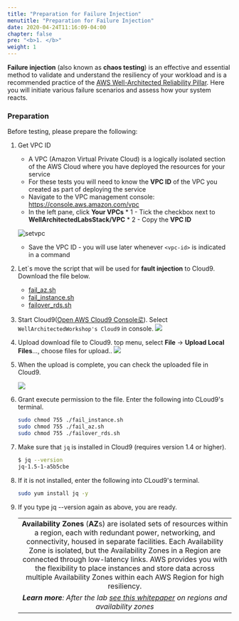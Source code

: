 ```yaml
---
title: "Preparation for Failure Injection"
menutitle: "Preparation for Failure Injection"
date: 2020-04-24T11:16:09-04:00
chapter: false
pre: "<b>1. </b>"
weight: 1
---
```


**Failure injection** (also known as **chaos testing**) is an effective and essential method to validate and understand the resiliency of your workload and is a recommended practice of the [AWS Well-Architected Reliability Pillar](https://aws.amazon.com/architecture/well-architected/). Here you will initiate various failure scenarios and assess how your system reacts.

### Preparation

Before testing, please prepare the following:

1. Get VPC ID
      * A VPC (Amazon Virtual Private Cloud) is a logically isolated section of the AWS Cloud where you have deployed the resources for your service
      * For these tests you will need to know the **VPC ID** of the VPC you created as part of deploying the service
      * Navigate to the VPC management console: <https://console.aws.amazon.com/vpc>
      * In the left pane, click **Your VPCs**
            * 1 - Tick the checkbox next to **WellArchitectedLabsStack/VPC**
            * 2 - Copy the **VPC ID**

      ![setvpc](/images/reliability/reliability-vpc.png)      

     * Save the VPC ID - you will use later whenever `<vpc-id>` is indicated in a command

1. Let`s move the script that will be used for **fault injection** to Cloud9. Download the file below.         
      * [fail_az.sh](/Reliability/300_Testing_for_Resiliency_of_EC2_RDS_and_S3/Code/FailureSimulations/bash/fail_az.sh)
      * [fail_instance.sh](/Reliability/300_Testing_for_Resiliency_of_EC2_RDS_and_S3/Code/FailureSimulations/bash/fail_instance.sh)
      * [failover_rds.sh](/Reliability/300_Testing_for_Resiliency_of_EC2_RDS_and_S3/Code/FailureSimulations/bash/failover_rds.sh)

1. Start Cloud9([Open AWS Cloud9 Console로](https://ap-northeast-2.console.aws.amazon.com/cloud9/home?region=ap-northeast-2#)). Select `WellArchitectedWorkshop's Cloud9` in console.
      ![](/images/reliability/reliability-cloud9-start.png)      
1. Upload download file to Cloud9. top menu, select **File** -> **Upload Local Files**..., choose files for upload..
      ![](/images/reliability/reliability-cloud9-upload.png)      



1. When the upload is complete, you can check the uploaded file in Cloud9.

      ![](/images/reliability/reliability-cloud9-fin.png)      

1. Grant execute permission to the file. Enter the following into CLoud9's terminal.

      ```bash
      sudo chmod 755 ./fail_instance.sh
      sudo chmod 755 ./fail_az.sh
      sudo chmod 755 ./failover_rds.sh
      ```
1. Make sure that `jq` is installed in Cloud9 (requires version 1.4 or higher).

      ```bash
      $ jq --version
      jq-1.5-1-a5b5cbe
      ```

1. If it is not installed, enter the following into CLoud9's terminal.

      ```bash
      sudo yum install jq -y
      ```

1. If you type jq --version again as above, you are ready.

    | |
    |:---:|
    |**Availability Zones** (**AZ**s) are isolated sets of resources within a region, each with redundant power, networking, and connectivity, housed in separate facilities. Each Availability Zone is isolated, but the Availability Zones in a Region are connected through low-latency links. AWS provides you with the flexibility to place instances and store data across multiple Availability Zones within each AWS Region for high resiliency.|
    |*__Learn more__: After the lab [see this whitepaper](https://docs.aws.amazon.com/whitepapers/latest/aws-overview/global-infrastructure.html) on regions and availability zones*|
